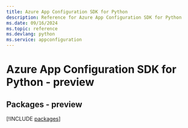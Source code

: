 ```yaml
---
title: Azure App Configuration SDK for Python
description: Reference for Azure App Configuration SDK for Python
ms.date: 09/16/2024
ms.topic: reference
ms.devlang: python
ms.service: appconfiguration
---
```

# Azure App Configuration SDK for Python - preview
## Packages - preview
[!INCLUDE [packages](app-configuration-index.md)]
